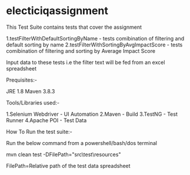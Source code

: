 # electiciqassignment

This Test Suite contains tests that cover the assignment

1.testFilterWithDefaultSortingByName - tests comibination of filtering and default sorting by name
2.testFilterWithSortingByAvgImpactScore - tests comibination of filtering and sorting by Average Impact Score

Input data to these tests i.e the filter text will be fed from an excel spreadsheet 

Prequisites:-

JRE 1.8
Maven 3.8.3

Tools/Libraries used:-

1.Selenium Webdriver - UI Automation
2.Maven - Build 
3.TestNG - Test Runner
4.Apache POI - Test Data

How To Run the test suite:-

Run the below command from a powershell/bash/dos terminal

mvn clean test -DFilePath="src\test\resources\"

FilePath=Relative path of the test data spreadsheet
